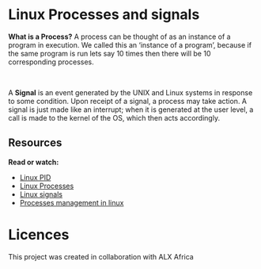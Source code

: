 # Linux Processes and signals

<p>
<b>What is a Process?</b> A process can be thought of as an instance of a program in execution. We called this an ‘instance of a program’, because if the same program is run lets say 10 times then there will be 10 corresponding processes.
</p>

<br>
<p>
A <b>Signal</b> is an event generated by the UNIX and Linux systems in response to some condition. Upon receipt of a signal, a process may take action.
A signal is just made like an interrupt; when it is generated at the user level, a call is made to the kernel of the OS, which then acts accordingly.
</p>

## Resources

<b>Read or watch:</b>

- [Linux PID](http://www.linfo.org/pid.html)
- [Linux Processes](https://www.thegeekstuff.com/2012/03/linux-processes-environment/)
- [Linux signals](https://www.educative.io/answers/what-are-linux-signals)
- [Processes management in linux](https://www.digitalocean.com/community/tutorials/process-management-in-linux)


# Licences
This project was created in collaboration with ALX Africa